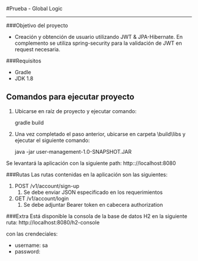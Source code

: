 #Prueba - Global Logic

---

###Objetivo del proyecto
- Creación y obtención de usuario utilizando JWT & JPA-Hibernate. En complemento se utiliza spring-security para la validación de JWT en request necesaria.

###Requisitos
- Gradle
- JDK 1.8

## Comandos para ejecutar proyecto
1. Ubicarse en raíz de proyecto y ejecutar comando:
   
    gradle build
2. Una vez completado el paso anterior, ubicarse en carpeta \build\libs y ejecutar el siguiente comando:

    java -jar user-management-1.0-SNAPSHOT.JAR

Se levantará la aplicación con la siguiente path:
http:://localhost:8080

###Rutas
Las rutas contenidas en la aplicación son las siguientes:
1. POST /v1/account/sign-up
   1. Se debe enviar JSON especificado en los requerimientos
2. GET /v1/account/login
   1. Se debe adjuntar Bearer token en cabecera authorization

###Extra
Está disponible la consola de la base de datos H2 en la siguiente ruta:
http://localhost:8080/h2-console

con las crendeciales:
- username: sa
- password: <sin password>